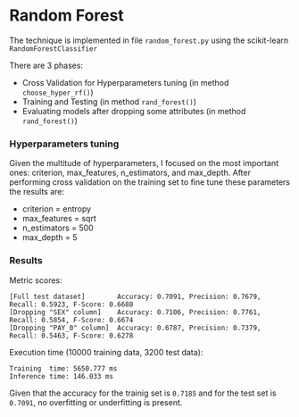 # Random Forest

The technique is implemented in file `random_forest.py` using the scikit-learn `RandomForestClassifier`

There are 3 phases:
- Cross Validation for Hyperparameters tuning (in method `choose_hyper_rf()`)
- Training and Testing (in method `rand_forest()`)
- Evaluating models after dropping some attributes (in method `rand_forest()`)

### Hyperparameters tuning
Given the multitude of hyperparameters, I focused on the most important ones: criterion, max_features, 
n_estimators, and max_depth. After performing cross validation on the training set to fine tune these 
parameters the results are:

- criterion = entropy
- max_features = sqrt
- n_estimators = 500
- max_depth = 5

### Results
Metric scores:
```
[Full test dataset]        Accuracy: 0.7091, Precision: 0.7679, Recall: 0.5923, F-Score: 0.6688
[Dropping "SEX" column]    Accuracy: 0.7106, Precision: 0.7761, Recall: 0.5854, F-Score: 0.6674
[Dropping "PAY_0" column]  Accuracy: 0.6787, Precision: 0.7379, Recall: 0.5463, F-Score: 0.6278
```

Execution time (10000 training data, 3200 test data):
```
Training  time: 5650.777 ms
Inference time: 146.033 ms
```

Given that the accuracy for the trainig set is `0.7185` and for the test set is `0.7091`, no 
overfitting or underfitting is present.

